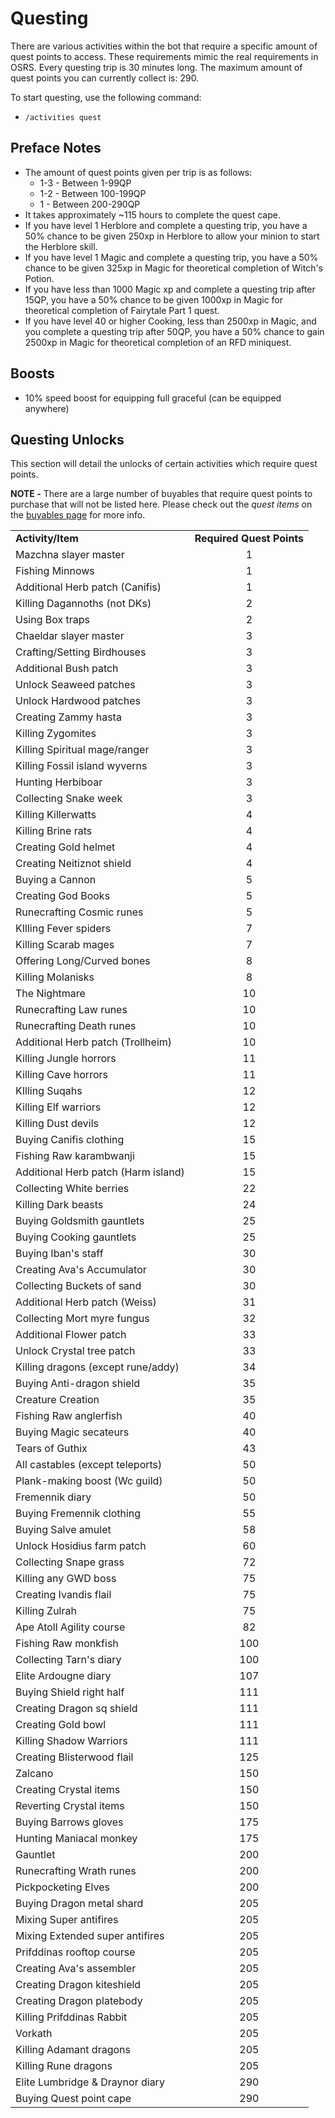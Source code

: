 # Questing

There are various activities within the bot that require a specific amount of quest points to access. These requirements mimic the real requirements in OSRS. Every questing trip is 30 minutes long. The maximum amount of quest points you can currently collect is: 290.

To start questing, use the following command:

* `/activities quest`

## Preface Notes

* The amount of quest points given per trip is as follows:
  * 1-3 - Between 1-99QP
  * 1-2 - Between 100-199QP
  * 1 - Between 200-290QP
* It takes approximately \~115 hours to complete the quest cape.
* If you have level 1 Herblore and complete a questing trip, you have a 50% chance to be given 250xp in Herblore to allow your minion to start the Herblore skill.
* If you have level 1 Magic and complete a questing trip, you have a 50% chance to be given 325xp in Magic for theoretical completion of Witch's Potion.
* If you have less than 1000 Magic xp and complete a questing trip after 15QP, you have a 50% chance to be given 1000xp in Magic for theoretical completion of Fairytale Part 1 quest.
* If you have level 40 or higher Cooking, less than 2500xp in Magic, and you complete a questing trip after 50QP, you have a 50% chance to gain 2500xp in Magic for theoretical completion of an RFD miniquest.

## Boosts

* 10% speed boost for equipping full graceful (can be equipped anywhere)

## Questing Unlocks

This section will detail the unlocks of certain activities which require quest points.

**NOTE -** There are a large number of buyables that require quest points to purchase that will not be listed here. Please check out the _quest items_ on the [buyables page](buyables.md) for more info.

|                                     |                           |
| ----------------------------------- | :-----------------------: |
| **Activity/Item**                   | **Required Quest Points** |
| Mazchna slayer master               |             1             |
| Fishing Minnows                     |             1             |
| Additional Herb patch (Canifis)     |             1             |
| Killing Dagannoths (not DKs)        |             2             |
| Using Box traps                     |             2             |
| Chaeldar slayer master              |             3             |
| Crafting/Setting Birdhouses         |             3             |
| Additional Bush patch               |             3             |
| Unlock Seaweed patches              |             3             |
| Unlock Hardwood patches             |             3             |
| Creating Zammy hasta                |             3             |
| Killing Zygomites                   |             3             |
| Killing Spiritual mage/ranger       |             3             |
| Killing Fossil island wyverns       |             3             |
| Hunting Herbiboar                   |             3             |
| Collecting Snake week               |             3             |
| Killing Killerwatts                 |             4             |
| Killing Brine rats                  |             4             |
| Creating Gold helmet                |             4             |
| Creating Neitiznot shield           |             4             |
| Buying a Cannon                     |             5             |
| Creating God Books                  |             5             |
| Runecrafting Cosmic runes           |             5             |
| KIlling Fever spiders               |             7             |
| Killing Scarab mages                |             7             |
| Offering Long/Curved bones          |             8             |
| Killing Molanisks                   |             8             |
| The Nightmare                       |             10            |
| Runecrafting Law runes              |             10            |
| Runecrafting Death runes            |             10            |
| Additional Herb patch (Trollheim)   |             10            |
| Killing Jungle horrors              |             11            |
| Killing Cave horrors                |             11            |
| KIlling Suqahs                      |             12            |
| Killing Elf warriors                |             12            |
| Killing Dust devils                 |             12            |
| Buying Canifis clothing             |             15            |
| Fishing Raw karambwanji             |             15            |
| Additional Herb patch (Harm island) |             15            |
| Collecting White berries            |             22            |
| Killing Dark beasts                 |             24            |
| Buying Goldsmith gauntlets          |             25            |
| Buying Cooking gauntlets            |             25            |
| Buying Iban's staff                 |             30            |
| Creating Ava's Accumulator          |             30            |
| Collecting Buckets of sand          |             30            |
| Additional Herb patch (Weiss)       |             31            |
| Collecting Mort myre fungus         |             32            |
| Additional Flower patch             |             33            |
| Unlock Crystal tree patch           |             33            |
| Killing dragons (except rune/addy)  |             34            |
| Buying Anti-dragon shield           |             35            |
| Creature Creation                   |             35            |
| Fishing Raw anglerfish              |             40            |
| Buying Magic secateurs              |             40            |
| Tears of Guthix                     |             43            |
| All castables (except teleports)    |             50            |
| Plank-making boost (Wc guild)       |             50            |
| Fremennik diary                     |             50            |
| Buying Fremennik clothing           |             55            |
| Buying Salve amulet                 |             58            |
| Unlock Hosidius farm patch          |             60            |
| Collecting Snape grass              |             72            |
| Killing any GWD boss                |             75            |
| Creating Ivandis flail              |             75            |
| Killing Zulrah                      |             75            |
| Ape Atoll Agility course            |             82            |
| Fishing Raw monkfish                |            100            |
| Collecting Tarn's diary             |            100            |
| Elite Ardougne diary                |            107            |
| Buying Shield right half            |            111            |
| Creating Dragon sq shield           |            111            |
| Creating Gold bowl                  |            111            |
| Killing Shadow Warriors             |            111            |
| Creating Blisterwood flail          |            125            |
| Zalcano                             |            150            |
| Creating Crystal items              |            150            |
| Reverting Crystal items             |            150            |
| Buying Barrows gloves               |            175            |
| Hunting Maniacal monkey             |            175            |
| Gauntlet                            |            200            |
| Runecrafting Wrath runes            |            200            |
| Pickpocketing Elves                 |            200            |
| Buying Dragon metal shard           |            205            |
| Mixing Super antifires              |            205            |
| Mixing Extended super antifires     |            205            |
| Prifddinas rooftop course           |            205            |
| Creating Ava's assembler            |            205            |
| Creating Dragon kiteshield          |            205            |
| Creating Dragon platebody           |            205            |
| Killing Prifddinas Rabbit           |            205            |
| Vorkath                             |            205            |
| Killing Adamant dragons             |            205            |
| Killing Rune dragons                |            205            |
| Elite Lumbridge & Draynor diary     |            290            |
| Buying Quest point cape             |            290            |
